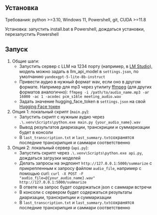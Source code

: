## Установка

Требования: python >=3.10, Windows 11, Powershell, git, CUDA >=11.8

Установка: запустить install.bat в Powershell, дождаться установки, перезапустить Powershell

## Запуск

1) Общие шаги:
    - Запустить сервер с LLM на 1234 порту (например, в [LM Studio](https://lmstudio.ai/)), модель можно задать в llm_api_model в `settings.json`, по умолчанию `yandexgpt-5-lite-8b-instruct`
    - Привести аудио в нужный формат wav, если оно в другом формате. Например для mp3 через утилиту [ffmpeg](https://ffmpeg.org/) (для других форматов аналогично):
        `ffmpeg -i /path/to/audio_name.mp3 -ar 16000 -ac 1 -acodec pcm_s16le meeting_audio.wav`
    - Задать значение hugging_face_token в `settings.json` на свой [Hugging Face токен](https://huggingface.co/settings/tokens)
2) Опция 1: локальный скрипт (`main.py`):
    - Запустить скрипт с нужным аудио через `.\.venv\Scripts\python.exe main.py {your_audio_name}.wav`
    - Вывод результатов диаризации, транскриции и суммаризации будет в консоли
    - В `last_transcription.txt` и `last_summary.txt`сохранятся последние транскрипция и саммари соответственно
2) Опция 2: локальный сервер (`api.py`):
    - Запустить скрипт через `.\.venv\Scripts\python.exe api.py`, дождаться загрузки моделей
    - Делать запросы на эндпоинт `http://127.0.0.1:5000/summarize` c прикрепленным к запросу файлом `audio_file`, например с помощью curl:
        `curl -X POST -F "audio_file=@{your_audio_name}.wav" http://127.0.0.1:5000/summarize`
    - В ответе на запрос будет содержаться json с саммари встречи
    - В консоли с сервером будет содержаться результаты диаризации, транскрипции и суммаризации
    - В `last_transcription.txt` и `last_summary.txt`сохранятся последние транскрипция и саммари соответственно
